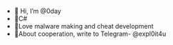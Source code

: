 - 👋 Hi, I’m @0day
- 👾C# 
- 🦠Love malware making and cheat development
- 👻About cooperation, write to Telegram- @expl0it4u



<!---
r3vengerx0/r3vengerx0 is a ✨ special ✨ repository because its `README.md` (this file) appears on your GitHub profile.
You can click the Preview link to take a look at your changes.
--->
